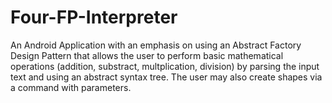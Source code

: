 # Four-FP-Interpreter

An Android Application with an emphasis on using an Abstract Factory Design Pattern that allows the user to perform basic mathematical operations (addition, substract, multplication, division) by parsing the input text and using an abstract syntax tree.
The user may also create shapes via a command with parameters.
